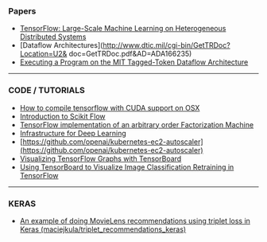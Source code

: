 ### Papers
* [TensorFlow: Large-Scale Machine Learning on Heterogeneous Distributed Systems](http://download.tensorflow.org/paper/whitepaper2015.pdf)
* [Dataflow Architectures](http://www.dtic.mil/cgi-bin/GetTRDoc?Location=U2&
doc=GetTRDoc.pdf&AD=ADA166235)
* [Executing a Program on the MIT Tagged-Token Dataflow Architecture](http://csg.csail.mit.edu/pubs/memos/Memo-271/Memo-271.pdf)

---

### CODE / TUTORIALS
* [How to compile tensorflow with CUDA support on OSX](https://medium.com/@fabmilo/how-to-compile-tensorflow-with-cuda-support-on-osx-fd27108e27e1#.p7zarw5nq)
* [Introduction to Scikit Flow](http://terrytangyuan.github.io/2016/03/14/scikit-flow-intro/) 
* [TensorFlow implementation of an arbitrary order Factorization Machine](https://github.com/geffy/tffm)
* [Infrastructure for Deep Learning](https://openai.com/blog/infrastructure-for-deep-learning/)
* [https://github.com/openai/kubernetes-ec2-autoscaler](https://github.com/openai/kubernetes-ec2-autoscaler)
* [Visualizing TensorFlow Graphs with TensorBoard](http://blog.altoros.com/visualizing-tensorflow-graphs-with-tensorboard.html)
* [Using TensorBoard to Visualize Image Classification Retraining in TensorFlow](http://maxmelnick.com/2016/07/04/visualizing-tensorflow-retrain.html)

---

### KERAS
* [An example of doing MovieLens recommendations using triplet loss in Keras (maciejkula/triplet_recommendations_keras)](https://github.com/maciejkula/triplet_recommendations_keras)
